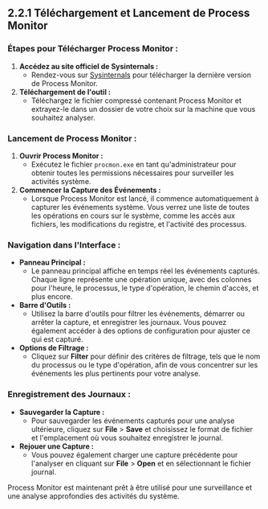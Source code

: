 
## 2.2.1 Téléchargement et Lancement de Process Monitor

### Étapes pour Télécharger Process Monitor :
1. **Accédez au site officiel de Sysinternals :**
   - Rendez-vous sur [Sysinternals](https://docs.microsoft.com/en-us/sysinternals/downloads/procmon) pour télécharger la dernière version de Process Monitor.
2. **Téléchargement de l'outil :**
   - Téléchargez le fichier compressé contenant Process Monitor et extrayez-le dans un dossier de votre choix sur la machine que vous souhaitez analyser.

### Lancement de Process Monitor :
1. **Ouvrir Process Monitor :**
   - Exécutez le fichier `procmon.exe` en tant qu'administrateur pour obtenir toutes les permissions nécessaires pour surveiller les activités système.
2. **Commencer la Capture des Événements :**
   - Lorsque Process Monitor est lancé, il commence automatiquement à capturer les événements système. Vous verrez une liste de toutes les opérations en cours sur le système, comme les accès aux fichiers, les modifications du registre, et l'activité des processus.

### Navigation dans l'Interface :
- **Panneau Principal :**
   - Le panneau principal affiche en temps réel les événements capturés. Chaque ligne représente une opération unique, avec des colonnes pour l'heure, le processus, le type d'opération, le chemin d'accès, et plus encore.
- **Barre d'Outils :**
   - Utilisez la barre d'outils pour filtrer les événements, démarrer ou arrêter la capture, et enregistrer les journaux. Vous pouvez également accéder à des options de configuration pour ajuster ce qui est capturé.
- **Options de Filtrage :**
   - Cliquez sur **Filter** pour définir des critères de filtrage, tels que le nom du processus ou le type d'opération, afin de vous concentrer sur les événements les plus pertinents pour votre analyse.

### Enregistrement des Journaux :
- **Sauvegarder la Capture :**
   - Pour sauvegarder les événements capturés pour une analyse ultérieure, cliquez sur **File** > **Save** et choisissez le format de fichier et l'emplacement où vous souhaitez enregistrer le journal.
- **Rejouer une Capture :**
   - Vous pouvez également charger une capture précédente pour l'analyser en cliquant sur **File** > **Open** et en sélectionnant le fichier journal.

Process Monitor est maintenant prêt à être utilisé pour une surveillance et une analyse approfondies des activités du système.
